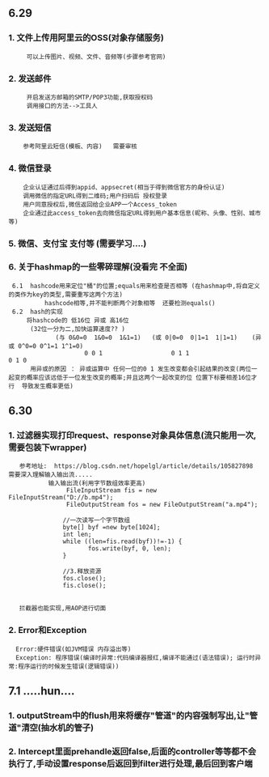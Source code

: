 ## 6.29
### 1. 文件上传用阿里云的OSS(对象存储服务)
         可以上传图片、视频、文件、音频等(步骤参考官网)
### 2. 发送邮件
         开启发送方邮箱的SMTP/POP3功能,获取授权码
         调用接口的方法-->工具人
### 3. 发送短信
        参考阿里云短信(模板、内容)   需要审核

### 4. 微信登录
        企业认证通过后得到appid、appsecret(相当于得到微信官方的身份认证)
        调用微信的指定URL得到二维码;用户扫码后 授权登录
        用户同意授权后,微信返回给企业APP一个Access_token
        企业通过此access_token去向微信指定URL得到用户基本信息(昵称、头像、性别、城市等)
        
### 5. 微信、支付宝 支付等 (需要学习....)

### 6. 关于hashmap的一些零碎理解(没看完 不全面)
     6.1  hashcode用来定位"桶"的位置;equals用来检查是否相等 (在hashmap中,将自定义的类作为key的类型,需要重写这两个方法)
              hashcode相等,并不能判断两个对象相等  还要检测equals()
     6.2  hash的实现 
         将hashcode的 低16位 异或 高16位 
          (32位一分为二,加快运算速度?? )
                 (与 0&0=0  1&0=0  1&1=1)   (或 0|0=0  0|1=1  1|1=1)    (异或 0^0=0 0^1=1 1^1=0)
                         0 0 1                   0 1 1                      0 1 0
          用异或的原因 ： 异或运算中 任何一位的0 1 发生改变都会引起结果的改变(两位一起变的概率应该远低于一位发生改变的概率;并且这两个一起改变的位 位置下标要相差16位才行  导致发生概率更低)
          
## 6.30
### 1. 过滤器实现打印request、response对象具体信息(流只能用一次,需要包装下wrapper)
       参考地址:  https://blog.csdn.net/hopelgl/article/details/105827898     需要深入理解输入输出流.....
               输入输出流(利用字节数组效率更高)
                    FileInputStream fis = new FileInputStream("D://b.mp4");
                    FileOutputStream fos = new FileOutputStream("a.mp4");

                   //一次读写一个字节数组
                   byte[] byf =new byte[1024];
                   int len;
                   while ((len=fis.read(byf))!=-1) {
                          fos.write(byf, 0, len);
                   }

                   //3.释放资源
                   fos.close();
                   fis.close();

            
       拦截器也能实现,用AOP进行切面
       
### 2. Error和Exception
      Error:硬件错误(如JVM错误 内存溢出等)
      Exception: 程序错误(编译时异常:代码编译器报红,编译不能通过(语法错误); 运行时异常:程序运行的时候发生错误(逻辑错误))
      
      
## 7.1                        .....hun....
### 1. outputStream中的flush用来将缓存"管道"的内容强制写出,让"管道"清空(抽水机的管子)
### 2. Intercept里面prehandle返回false,后面的controller等等都不会执行了,手动设置response后返回到filter进行处理,最后回到客户端
      
      
      
